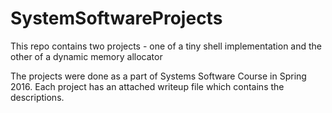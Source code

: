 # SystemSoftwareProjects
This repo contains two projects - one of a tiny shell implementation and the other of a dynamic memory allocator

The projects were done as a part of Systems Software Course in Spring 2016. Each project has an attached writeup file which
contains the descriptions.
